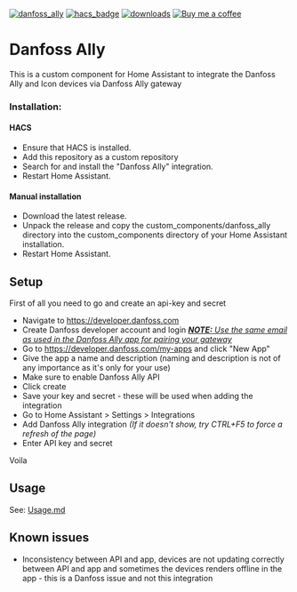 [![danfoss_ally](https://img.shields.io/github/release/mtrab/danfoss_ally/all.svg?style=plastic&label=Current%20release)](https://github.com/mtrab/danfoss_ally) [![hacs_badge](https://img.shields.io/badge/HACS-Default-orange.svg?style=plastic)](https://github.com/custom-components/hacs) [![downloads](https://img.shields.io/github/downloads/mtrab/danfoss_ally/total?style=plastic&label=Total%20downloads)](https://github.com/mtrab/danfoss_ally) [![Buy me a coffee](https://img.shields.io/static/v1?label=Buy%20me%20a%20coffee&message=and%20say%20thanks&color=orange&logo=buymeacoffee&logoColor=white&style=plastic)](https://www.buymeacoffee.com/mtrab)

# Danfoss Ally

This is a custom component for Home Assistant to integrate the Danfoss Ally and Icon devices via Danfoss Ally gateway

### Installation:

#### HACS

- Ensure that HACS is installed.
- Add this repository as a custom repository
- Search for and install the "Danfoss Ally" integration.
- Restart Home Assistant.

#### Manual installation

- Download the latest release.
- Unpack the release and copy the custom_components/danfoss_ally directory into the custom_components directory of your Home Assistant installation.
- Restart Home Assistant.

## Setup

First of all you need to go and create an api-key and secret

- Navigate to https://developer.danfoss.com
- Create Danfoss developer account and login _<u><b>NOTE:</b> Use the same email as used in the Danfoss Ally app for pairing your gateway</u>_
- Go to https://developer.danfoss.com/my-apps and click "New App"
- Give the app a name and description (naming and description is not of any importance as it's only for your use)
- Make sure to enable Danfoss Ally API
- Click create
- Save your key and secret - these will be used when adding the integration
- Go to Home Assistant > Settings > Integrations
- Add Danfoss Ally integration _(If it doesn't show, try CTRL+F5 to force a refresh of the page)_
- Enter API key and secret

Voila

## Usage

See: [Usage.md](Usage.md)

## Known issues

- Inconsistency between API and app, devices are not updating correctly between API and app and sometimes the devices renders offline in the app - this is a Danfoss issue and not this integration
